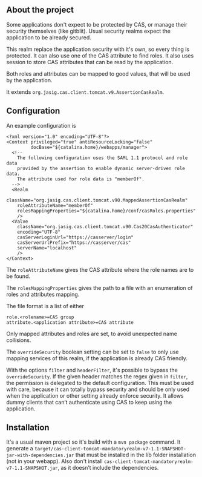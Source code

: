 About the project
-----------------

Some applications don't expect to be protected by CAS, or manage their security themselves (like gitblit).
Usual security realms expect the application to be already secured.

This realm replace the application security with it's own, so every thing is protected. It can also use
one of the CAS attribute to find roles.
It also uses session to store CAS attributes that can be read by the application.

Both roles and attributes can be mapped to good values, that will be used by the application.

It extends `org.jasig.cas.client.tomcat.v9.AssertionCasRealm`.

Configuration
-------------

An example configuration is

    <?xml version="1.0" encoding="UTF-8"?>
    <Context privileged="true" antiResourceLocking="false"
             docBase="${catalina.home}/webapps/manager">
      <!--
        The following configuration uses the SAML 1.1 protocol and role data
        provided by the assertion to enable dynamic server-driven role data.
        The attribute used for role data is "memberOf".
      -->
      <Realm
        className="org.jasig.cas.client.tomcat.v90.MappedAssertionCasRealm" 
        roleAttributeName="memberOf"
        rolesMappingProperties="${catalina.home}/conf/casRoles.properties"
        />
      <Valve
        className="org.jasig.cas.client.tomcat.v90.Cas20CasAuthenticator"
        encoding="UTF-8"
        casServerLoginUrl="https://casserver/login"
        casServerUrlPrefix="https://casserver/cas"
        serverName="localhost"
        />
    </Context>

The `roleAttributeName` gives the CAS attribute where the role names are to be found.

The `rolesMappingProperties` gives the path to a file with an enumeration of roles and attributes mapping.

The file format is a list of either

    role.<rolename>=CAS group
    attribute.<application attribute>=CAS attribute

Only mapped attributes and roles are set, to avoid unexpected name collisions.

The `overrideSecurity` boolean setting can be set to `false` to only use mapping services of this realm, if
the application is already CAS friendly.

With the options `filter` and `headerFilter`, it's possible to bypass the `overrideSecurity`. If the given
header matches the regex given in `filter`, the permission is delegated to the default configuration. This
must be used with care, because it can totally bypass security and should be only used when the application
or other setting already enforce security. It allows dummy clients that can’t authenticate using CAS to keep
using the application.

Installation
------------
It's a usual maven project so it's build with a `mvn package` command. It generate a `target/cas-client-tomcat-mandatoryrealm-v7-1.1-SNAPSHOT-jar-with-dependencies.jar`
that must be installed in the lib folder installation (not in your webapp). Also don't install `cas-client-tomcat-mandatoryrealm-v7-1.1-SNAPSHOT.jar`,
as it doesn’t include the dependencies.
